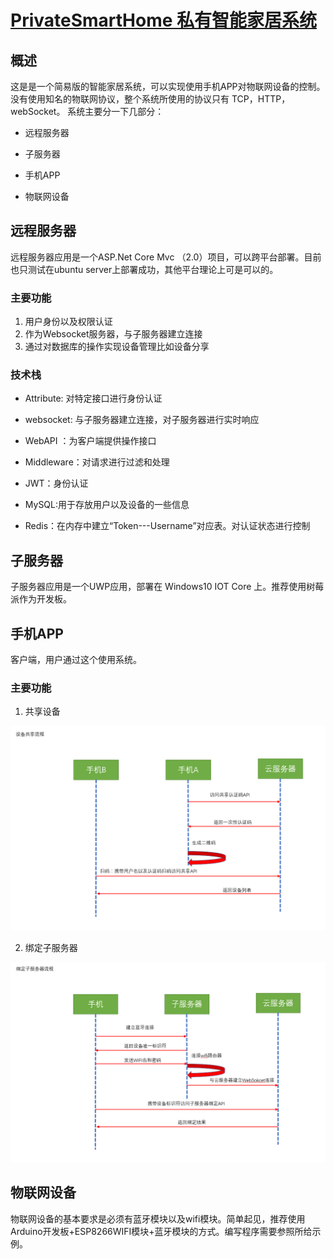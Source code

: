 # [PrivateSmartHome  私有智能家居系统](http://privatesmarthome.readthedocs.io/en/latest/get-started/index.html)




## 概述

这是是一个简易版的智能家居系统，可以实现使用手机APP对物联网设备的控制。没有使用知名的物联网协议，整个系统所使用的协议只有 TCP，HTTP，webSocket。
系统主要分一下几部分：

* 远程服务器

* 子服务器

* 手机APP

* 物联网设备

## 远程服务器

远程服务器应用是一个ASP.Net Core Mvc （2.0）项目，可以跨平台部署。目前也只测试在ubuntu server上部署成功，其他平台理论上可是可以的。  

### 主要功能

1. 用户身份以及权限认证
2. 作为Websocket服务器，与子服务器建立连接
3. 通过对数据库的操作实现设备管理比如设备分享

### 技术栈

* Attribute: 对特定接口进行身份认证

* websocket: 与子服务器建立连接，对子服务器进行实时响应

* WebAPI ：为客户端提供操作接口

* Middleware：对请求进行过滤和处理

* JWT：身份认证

* MySQL:用于存放用户以及设备的一些信息

* Redis：在内存中建立“Token---Username”对应表。对认证状态进行控制

## 子服务器

子服务器应用是一个UWP应用，部署在 Windows10 IOT Core 上。推荐使用树莓派作为开发板。


## 手机APP

客户端，用户通过这个使用系统。

### 主要功能

1. 共享设备

![DeviceShare](/_static/DeviceShareFlow.png)

2. 绑定子服务器

![SubserverBind](/_static/SubserverBindFlow.png)
## 物联网设备

物联网设备的基本要求是必须有蓝牙模块以及wifi模块。简单起见，推荐使用 Arduino开发板+ESP8266WIFI模块+蓝牙模块的方式。编写程序需要参照所给示例。
